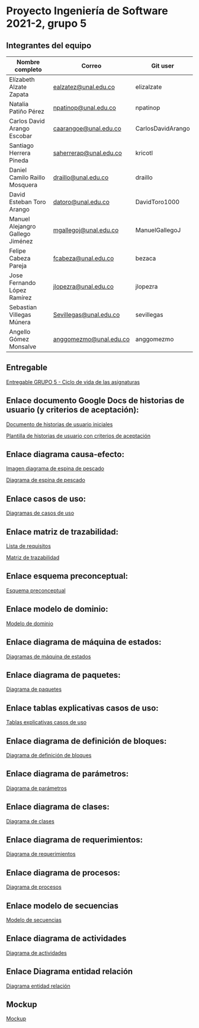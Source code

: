 # Proyecto Ingeniería de Software 2021-2, grupo 5

## Integrantes del equipo
|Nombre completo                       |Correo                  |Git user            |
|--------------------------------------|------------------------|--------------------|
|Elízabeth Alzate Zapata               |ealzatez@unal.edu.co    | elizalzate         |
|Natalia Patiño Pérez                  |npatinop@unal.edu.co    | npatinop           |
|Carlos David Arango Escobar           |caarangoe@unal.edu.co   | CarlosDavidArango  |
|Santiago Herrera Pineda               |saherrerap@unal.edu.co  | kricotl            |
|Daniel Camilo Raillo Mosquera         |draillo@unal.edu.co     | draillo            |
|David Esteban Toro Arango             |datoro@unal.edu.co      | DavidToro1000      |
|Manuel Alejangro Gallego Jiménez	     |mgallegoj@unal.edu.co	  |ManuelGallegoJ      |
|Felipe Cabeza Pareja                  |fcabeza@unal.edu.co     | bezaca             |
|Jose Fernando López Ramírez           |jlopezra@unal.edu.co    | jlopezra           |
|Sebastian Villegas Múnera             |Sevillegas@unal.edu.co  | sevillegas         |
|Angello Gómez Monsalve                |anggomezmo@unal.edu.co  | anggomezmo         |

## Entregable 
[Entregable GRUPO 5 - Ciclo de vida de las asignaturas](https://docs.google.com/document/d/1nBn5S_dWjgl3BBkHOE8GfwUGghgkQbSRYLlhxAURsp4/edit?usp=sharing)

## Enlace documento Google Docs de historias de usuario (y criterios de aceptación):
[Documento de historias de usuario iniciales](https://docs.google.com/document/d/1Xv3KOE6H6ysUkcEfOw8NU9aVA63GKtjB8COByDcYwHo/edit)

[Plantilla de historias de usuario con criterios de aceptación](https://docs.google.com/spreadsheets/d/1VZU0foKLRBAOeqZZnKmpKk1LaDVELpim/edit?usp=sharing&ouid=105850236916942973495&rtpof=true&sd=true)

## Enlace diagrama causa-efecto:
[Imagen diagrama de espina de pescado](https://drive.google.com/file/d/1OLfJt2mIkY0Yf66NU42-81AGMS8JwbZs/view?usp=sharing)

[Diagrama de espina de pescado](https://stormboard.com/invite/1637250/before14)

## Enlace casos de uso:
[Diagramas de casos de uso](https://drive.google.com/file/d/1ks9xTgESvnGoBP10wptWWMT5MR6jeUrL/view?usp=sharing) 

## Enlace matriz de trazabilidad:
[Lista de requisitos](https://docs.google.com/document/d/1oJ5bA5p4VRrVS9Ov7j24keMZDx13ft1vkwnfqscP090/edit?usp=sharing) 

[Matriz de trazabilidad](https://docs.google.com/spreadsheets/d/140BPdVamU7URXhos4Jgju6JkddVLTARV/edit?usp=sharing&ouid=115052961224190842447&rtpof=true&sd=true)

## Enlace esquema preconceptual:
[Esquema preconceptual](https://drive.google.com/file/d/1-Yja2HC14m86le3SuQDPZn2MvmFK7vx_/view?usp=sharing)

## Enlace modelo de dominio:
[Modelo de dominio](https://drive.google.com/file/d/1j9ZtVjf2kRKdjb91XamjO7oaag8Js0rA/view?usp=sharing)

## Enlace diagrama de máquina de estados:
[Diagramas de máquina de estados](https://drive.google.com/file/d/1lC-r9JoIRPUXDrWnwxH4Tb_mxzvkhCsD/view?usp=sharing)

## Enlace diagrama de paquetes:
[Diagrama de paquetes](https://drive.google.com/file/d/1GLt_JzE3QXQ566oyy0srT8lHbE7I3_Sd/view?usp=sharing)

## Enlace tablas explicativas casos de uso:
[Tablas explicativas casos de uso](https://docs.google.com/document/d/1oVMOdggJ_iHlWaJ-uMajizcK6A7R6vAQ3odaS4HOcZA/edit?usp=sharing)

## Enlace diagrama de definición de bloques:
[Diagrama de definición de bloques](https://drive.google.com/file/d/1qWQ_kxOhYdfBQCultPjVnpZy_9PMqSmB/view?usp=sharing)

## Enlace diagrama de parámetros: 
[Diagrama de parámetros](https://app.diagrams.net/#G1YjNdTVfuu9P18Uj8t2COY5lOT-QnF3_e)

## Enlace diagrama de clases: 
[Diagrama de clases](https://drive.google.com/file/d/1yvyw5XWlZjHEXbIxxIyU2EZLATbs25As/view?usp=sharing)

## Enlace diagrama de requerimientos: 
[Diagrama de requerimientos](https://app.diagrams.net/#G1ydx1ylPt6MgS_1nHBwh2DTCho6qLa7uw)

## Enlace diagrama de procesos:
[Diagrama de procesos](https://app.diagrams.net/#G1PUuH2Wd1z5ql3ctpOArLBNLFm4NGloOS)

## Enlace modelo de secuencias
[Modelo de secuencias](https://app.diagrams.net/#G1XgWOl_ENhJEBN5kC74baMzpKIC7qIsOZ)

## Enlace diagrama de actividades
[Diagrama de actividades](https://drive.google.com/file/d/1MYGoH1lrUac1LSmcvHjVfIQgf_H73X7D/view?usp=sharing)

## Enlace Diagrama entidad relación
[Diagrama entidad relación](https://app.diagrams.net/#G16j3R8ZSZxg8AGajse4plA87qwOWYRjA4)

## Mockup 
[Mockup](https://www.canva.com/design/DAE3Qo9c6so/G0m2a2IcT4aAtRESxrHNvg/edit)
